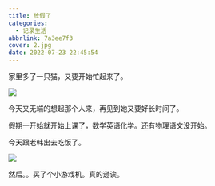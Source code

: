 ```yaml
---
title: 放假了
categories:
  - 记录生活
abbrlink: 7a3ee7f3
cover: 2.jpg
date: 2022-07-23 22:45:54
---
```


家里多了一只猫，又要开始忙起来了。

![](3.jpg)

今天又无端的想起那个人来，再见到她又要好长时间了。

假期一开始就开始上课了，数学英语化学。还有物理语文没开始。

今天跟老韩出去吃饭了。

![](1.jpg)

然后。。买了个小游戏机。真的逊诶。

